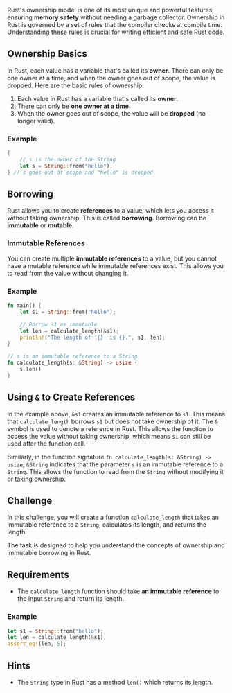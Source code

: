 Rust's ownership model is one of its most unique and powerful features, ensuring **memory safety** without needing a garbage collector. Ownership in Rust is governed by a set of rules that the compiler checks at compile time. Understanding these rules is crucial for writing efficient and safe Rust code.

## Ownership Basics

In Rust, each value has a variable that's called its **owner**. There can only be one owner at a time, and when the owner goes out of scope, the value is dropped. Here are the basic rules of ownership:

1. Each value in Rust has a variable that's called its **owner**.
2. There can only be **one owner at a time**.
3. When the owner goes out of scope, the value will be **dropped** (no longer valid).

### Example

```rust
{
    // s is the owner of the String
    let s = String::from("hello");
} // s goes out of scope and "hello" is dropped
```

## Borrowing

Rust allows you to create **references** to a value, which lets you access it without taking ownership. This is called **borrowing**. Borrowing can be **immutable** or **mutable**.

### Immutable References

You can create multiple **immutable references** to a value, but you cannot have a mutable reference while immutable references exist. This allows you to read from the value without changing it.

### Example

```rust
fn main() {
    let s1 = String::from("hello");

    // Borrow s1 as immutable
    let len = calculate_length(&s1);
    println!("The length of '{}' is {}.", s1, len);
}

// s is an immutable reference to a String
fn calculate_length(s: &String) -> usize {
    s.len()
}
```

## Using `&` to Create References

In the example above, `&s1` creates an immutable reference to `s1`. This means that `calculate_length` borrows `s1` but does not take ownership of it. The `&` symbol is used to denote a reference in Rust. This allows the function to access the value without taking ownership, which means `s1` can still be used after the function call.

Similarly, in the function signature `fn calculate_length(s: &String) -> usize`, `&String` indicates that the parameter `s` is an immutable reference to a `String`. This allows the function to read from the `String` without modifying it or taking ownership.

## Challenge

In this challenge, you will create a function `calculate_length` that takes an immutable reference to a `String`, calculates its length, and returns the length.

The task is designed to help you understand the concepts of ownership and immutable borrowing in Rust.

## Requirements

- The `calculate_length` function should take **an immutable reference** to the input `String` and return its length.

### Example

```rust
let s1 = String::from("hello");
let len = calculate_length(&s1);
assert_eq!(len, 5);
```

## Hints

- The `String` type in Rust has a method `len()` which returns its length.
